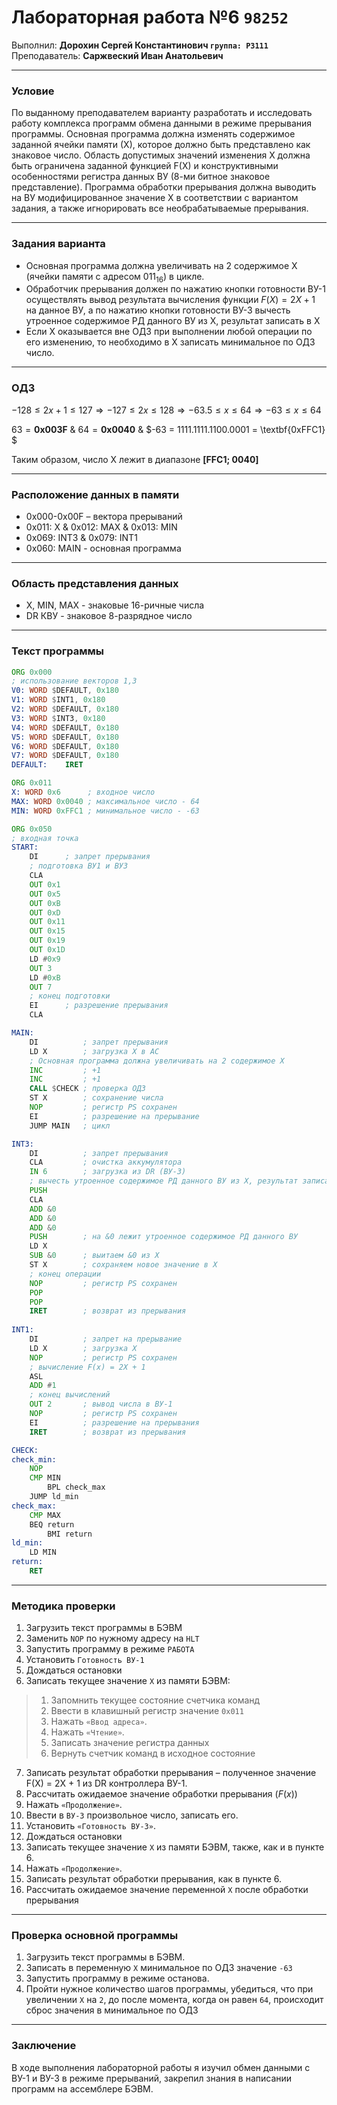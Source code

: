 # Лабораторная работа №6 `98252`
Выполнил: **Дорохин Сергей Константинович `группа: P3111`** \
Преподаватель: **Саржвеский Иван Анатольевич**

------------
### Условие
По выданному преподавателем варианту разработать и исследовать работу комплекса программ обмена данными в режиме
прерывания программы. Основная программа должна изменять содержимое заданной ячейки памяти (Х), которое должно быть
представлено как знаковое число. Область допустимых значений изменения Х должна быть ограничена заданной функцией F(X) и
конструктивными особенностями регистра данных ВУ (8-ми битное знаковое представление). Программа обработки прерывания
должна выводить на ВУ модифицированное значение Х в соответствии с вариантом задания, а также игнорировать все
необрабатываемые прерывания.

------------
### Задания варианта
* Основная программа должна увеличивать на 2 содержимое X (ячейки памяти с адресом $011_{16}$) в цикле.
*  Обработчик прерывания должен по нажатию кнопки готовности ВУ-1 осуществлять вывод результата вычисления функции $F(X)=2X+1$ на данное ВУ, a по нажатию кнопки готовности ВУ-3 вычесть утроенное содержимое РД данного ВУ из Х, результат записать в X
* Если Х оказывается вне ОДЗ при выполнении любой операции по его изменению, то необходимо в Х записать минимальное по ОДЗ число.

------------
### ОДЗ

$-128 \leq 2x+1 \leq 127 \Rightarrow -127 \leq 2x \leq 128 \Rightarrow -63.5 \leq x \leq 64 \Rightarrow -63 \leq x \leq 64$

$63 = \textbf{0x003F}$
&
$64 = \textbf{0x0040}$
&
$-63 = 1111.1111.1100.0001 = \textbf{0xFFC1} $

Таким образом, число X лежит в диапазоне **[FFC1; 0040]**

------------

### Расположение данных в памяти

* 0x000-0x00F – вектора прерываний
* 0x011: X & 0x012: MAX & 0x013: MIN
* 0x069: INT3 & 0x079: INT1
* 0x060: MAIN - основная программа

------------

### Область представления данных

* X, MIN, MAX - знаковые 16-ричные числа
* DR КВУ - знаковое 8-разрядное число

------------

### Текст программы

```asm
ORG 0x000
; использование векторов 1,3
V0:	WORD $DEFAULT, 0x180
V1:	WORD $INT1, 0x180
V2:	WORD $DEFAULT, 0x180
V3:	WORD $INT3, 0x180
V4:	WORD $DEFAULT, 0x180
V5:	WORD $DEFAULT, 0x180
V6:	WORD $DEFAULT, 0x180
V7:	WORD $DEFAULT, 0x180
DEFAULT:	IRET

ORG 0x011
X: WORD 0x6      ; входное число
MAX: WORD 0x0040 ; максимальное число - 64
MIN: WORD 0xFFC1 ; минимальное число - -63

ORG 0x050
; входная точка
START:
    DI      ; запрет прерывания
    ; подготовка ВУ1 и ВУ3
    CLA
    OUT 0x1
    OUT 0x5
    OUT 0xB
    OUT 0xD
    OUT 0x11
    OUT 0x15
    OUT 0x19
    OUT 0x1D
    LD #0x9
    OUT 3
    LD #0xB
    OUT 7
    ; конец подготовки
    EI      ; разрешение прерывания
    CLA

MAIN:
    DI          ; запрет прерывания
    LD X        ; загрузка X в AC
    ; Основная программа должна увеличивать на 2 содержимое X 
    INC         ; +1
    INC         ; +1
    CALL $CHECK ; проверка ОДЗ
    ST X        ; сохранение числа
    NOP         ; регистр PS сохранен
    EI          ; разрешение на прерывание
    JUMP MAIN   ; цикл

INT3:
    DI          ; запрет прерывания
    CLA         ; очистка аккумулятора
    IN 6        ; загрузка из DR (ВУ-3)
    ; вычесть утроенное содержимое РД данного ВУ из Х, результат записать в X
    PUSH
    CLA
    ADD &0
    ADD &0
    ADD &0
    PUSH        ; на &0 лежит утроенное содержимое РД данного ВУ
    LD X
    SUB &0      ; выитаем &0 из X
    ST X        ; сохраняем новое значение в X
    ; конец операции
    NOP         ; регистр PS сохранен
    POP
    POP
    IRET        ; возврат из прерывания
    
INT1:
    DI          ; запрет на прерывание
    LD X        ; загрузка X
    NOP         ; регистр PS сохранен
    ; вычисление F(x) = 2X + 1
    ASL
    ADD #1
    ; конец вычислений
    OUT 2       ; вывод числа в ВУ-1
    NOP         ; регистр PS сохранен
    EI          ; разрешение на прерывания
    IRET        ; возврат из прерывания

CHECK:
check_min:
	NOP
	CMP MIN
    	BPL check_max
   	JUMP ld_min
check_max:
	CMP MAX
	BEQ return
    	BMI return
ld_min:
	LD MIN
return:
	RET

```

------------

### Методика проверки

1. Загрузить текст программы в БЭВМ 
2. Заменить `NOP` по нужному адресу на `HLT` 
3. Запустить программу в режиме `РАБОТА`
4. Установить `Готовность ВУ-1`
5. Дождаться остановки 
6. Записать текущее значение `X` из памяти БЭВМ:
> 1. Запомнить текущее состояние счетчика команд
> 2. Ввести в клавишный регистр значение `0x011`
> 3. Нажать `«Ввод адреса»`.
> 4. Нажать `«Чтение»`.
> 5. Записать значение регистра данных
> 6. Вернуть счетчик команд в исходное состояние
7. Записать результат обработки прерывания – полученное значение F(X) = 2X + 1 из DR контроллера ВУ-1.
8. Рассчитать ожидаемое значение обработки прерывания ($F(x)$)
9. Нажать `«Продолжение»`.
10. Ввести в `ВУ-3` произвольное число, записать его.
11. Установить `«Готовность ВУ-3»`.
12. Дождаться остановки
13. Записать текущее значение `X` из памяти БЭВМ, также, как и в пункте 6.
14. Нажать `«Продолжение»`.
15. Записать результат обработки прерывания, как в пункте 6.
16. Рассчитать ожидаемое значение переменной `X` после обработки прерывания

------------

### Проверка основной программы

1. Загрузить текст программы в БЭВМ.
2. Записать в переменную `X` минимальное по ОДЗ значение `-63`
3. Запустить программу в режиме останова.
4. Пройти нужное количество шагов программы, убедиться, что при увеличении `X` на `2`, до после момента, когда он равен `64`, происходит сброс значения в минимальное по ОДЗ

------------

### Заключение

В ходе выполнения лабораторной работы я изучил обмен данными с ВУ-1 и ВУ-3 в режиме прерываний, закрепил знания в написании программ на ассемблере БЭВМ.

